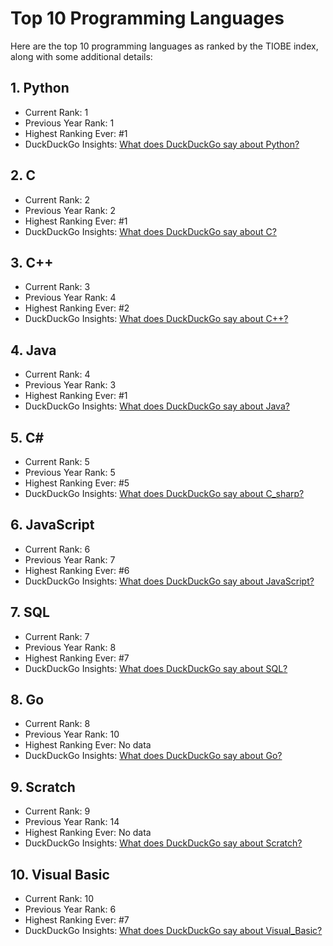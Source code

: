 # Top 10 Programming Languages

Here are the top 10 programming languages as ranked by the TIOBE index, along with some additional details:

## 1. Python

- Current Rank: 1
- Previous Year Rank: 1
- Highest Ranking Ever: #1
- DuckDuckGo Insights: [What does DuckDuckGo say about Python?](./Python_duck.md)

## 2. C

- Current Rank: 2
- Previous Year Rank: 2
- Highest Ranking Ever: #1
- DuckDuckGo Insights: [What does DuckDuckGo say about C?](./C_duck.md)

## 3. C++

- Current Rank: 3
- Previous Year Rank: 4
- Highest Ranking Ever: #2
- DuckDuckGo Insights: [What does DuckDuckGo say about C++?](./C++_duck.md)

## 4. Java

- Current Rank: 4
- Previous Year Rank: 3
- Highest Ranking Ever: #1
- DuckDuckGo Insights: [What does DuckDuckGo say about Java?](./Java_duck.md)

## 5. C#

- Current Rank: 5
- Previous Year Rank: 5
- Highest Ranking Ever: #5
- DuckDuckGo Insights: [What does DuckDuckGo say about C_sharp?](./C_sharp_duck.md)

## 6. JavaScript

- Current Rank: 6
- Previous Year Rank: 7
- Highest Ranking Ever: #6
- DuckDuckGo Insights: [What does DuckDuckGo say about JavaScript?](./JavaScript_duck.md)

## 7. SQL

- Current Rank: 7
- Previous Year Rank: 8
- Highest Ranking Ever: #7
- DuckDuckGo Insights: [What does DuckDuckGo say about SQL?](./SQL_duck.md)

## 8. Go

- Current Rank: 8
- Previous Year Rank: 10
- Highest Ranking Ever: No data
- DuckDuckGo Insights: [What does DuckDuckGo say about Go?](./Go_duck.md)

## 9. Scratch

- Current Rank: 9
- Previous Year Rank: 14
- Highest Ranking Ever: No data
- DuckDuckGo Insights: [What does DuckDuckGo say about Scratch?](./Scratch_duck.md)

## 10. Visual Basic

- Current Rank: 10
- Previous Year Rank: 6
- Highest Ranking Ever: #7
- DuckDuckGo Insights: [What does DuckDuckGo say about Visual_Basic?](./Visual_Basic_duck.md)

